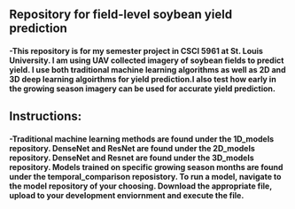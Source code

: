 ## Repository for field-level soybean yield prediction
#### -This repository is for my semester project in CSCI 5961 at St. Louis University.  I am using UAV collected imagery of soybean fields to predict yield.  I use both traditional machine learning algorithms as well as 2D and 3D deep learning algoirthms for yield prediction.I also test how early in the growing season imagery can be used for accurate yield prediction.
## Instructions:
#### -Traditional machine learning methods are found under the 1D_models repository.  DenseNet and ResNet are found under the 2D_models repository.  DenseNet and Resnet are found under the 3D_models repository.  Models trained on specific growing season months are found under the temporal_comparison reposistory. To run a model, navigate to the model repository of your choosing.  Download the appropriate file, upload to your development enviornment and execute the file.
